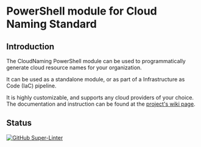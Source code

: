 # PowerShell module for Cloud Naming Standard

## Introduction

The CloudNaming PowerShell module can be used to programmatically generate cloud resource names for your organization.

It can be used as a standalone module, or as part of a Infrastructure as Code (IaC) pipeline.

It is highly customizable, and supports any cloud providers of your choice. The documentation and instruction can be found at the [project's wiki page](https://github.com/tyconsulting/CloudNaming-Module/wiki).

## Status

[![GitHub Super-Linter](https://github.com/tyconsulting/CloudNaming-Module/actions/workflows/Lint%20Code%20Base/badge.svg)](https://github.com/marketplace/actions/super-linter)
